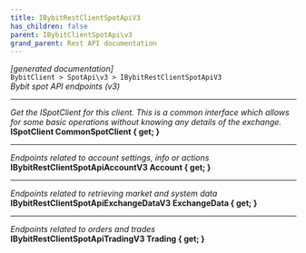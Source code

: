 ```yaml
---
title: IBybitRestClientSpotApiV3
has_children: false
parent: IBybitClientSpotApi\v3
grand_parent: Rest API documentation
---
```

*[generated documentation]*  
`BybitClient > SpotApi\v3 > IBybitRestClientSpotApiV3`  
*Bybit spot API endpoints (v3)*
  
***
*Get the ISpotClient for this client. This is a common interface which allows for some basic operations without knowing any details of the exchange.*  
**ISpotClient CommonSpotClient { get; }**  
***
*Endpoints related to account settings, info or actions*  
**IBybitRestClientSpotApiAccountV3 Account { get; }**  
***
*Endpoints related to retrieving market and system data*  
**IBybitRestClientSpotApiExchangeDataV3 ExchangeData { get; }**  
***
*Endpoints related to orders and trades*  
**IBybitRestClientSpotApiTradingV3 Trading { get; }**  
